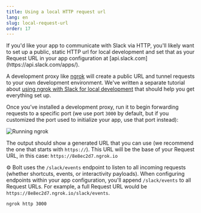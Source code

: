 ```yaml
---
title: Using a local HTTP request url
lang: en
slug: local-request-url
order: 17
---
```


<div class="section-content">
If you'd like your app to communicate with Slack via HTTP, you'll likely want to set up a public, static HTTP url for local development and set that as your Request URL in your app configuration at [api.slack.com](https://api.slack.com/apps/). 

A development proxy like [ngrok](https://ngrok.com/) will create a public URL and tunnel requests to your own development environment. We've written a separate tutorial about [using ngrok with Slack for local development](https://api.slack.com/tutorials/tunneling-with-ngrok) that should help you get everything set up.

Once you’ve installed a development proxy, run it to begin forwarding requests to a specific port (we use port `3000` by default, but if you customized the port used to initialize your app, use that port instead):

![Running ngrok](../assets/ngrok.gif "Running ngrok")

The output should show a generated URL that you can use (we recommend the one that starts with `https://`). This URL will be the base of your Request URL, in this case: `https://8e8ec2d7.ngrok.io`

⚙️ Bolt uses the `/slack/events` endpoint to listen to all incoming requests (whether shortcuts, events, or interactivity payloads). When configuring endpoints within your app configuration, you'll append `/slack/events` to all Request URLs. For example, a full Request URL would be `https://8e8ec2d7.ngrok.io/slack/events`.
</div>

```shell
ngrok http 3000
```